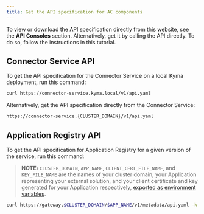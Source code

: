 ```yaml
---
title: Get the API specification for AC components
---
```


To view or download the API specification directly from this website, see the **API Consoles** section. Alternatively, get it by calling the API directly. To do so, follow the instructions in this tutorial. 

## Connector Service API

To get the API specification for the Connector Service on a local Kyma deployment, run this command:

```bash
curl https://connector-service.kyma.local/v1/api.yaml
```

Alternatively, get the API specification directly from the Connector Service: 

```bash
https://connector-service.{CLUSTER_DOMAIN}/v1/api.yaml
```

## Application Registry API

To get the API specification for Application Registry for a given version of the service, run this command:

> **NOTE:** `CLUSTER_DOMAIN`, `APP_NAME`, `CLIENT_CERT_FILE_NAME`, and `KEY_FILE_NAME` are the names of your cluster domain, your Application representing your external solution, and your client certificate and key generated for your Application respectively, [exported as environment variables](ac-02-get-client-certificate.md#generate-a-csr-and-send-it-to-kyma).

```bash
curl https://gateway.$CLUSTER_DOMAIN/$APP_NAME/v1/metadata/api.yaml -k --cert $CLIENT_CERT_FILE_NAME.crt --key KEY_FILE_NAME.crt
```

